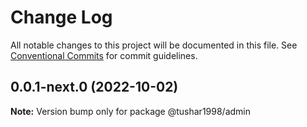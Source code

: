 # Change Log

All notable changes to this project will be documented in this file.
See [Conventional Commits](https://conventionalcommits.org) for commit guidelines.

## 0.0.1-next.0 (2022-10-02)

**Note:** Version bump only for package @tushar1998/admin
